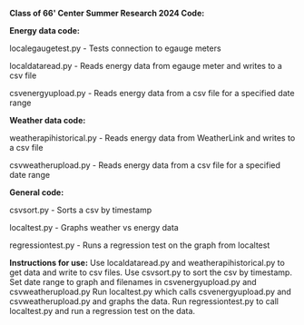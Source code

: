 **Class of 66' Center Summer Research 2024 Code:**

**Energy data code:**

localegaugetest.py - Tests connection to egauge meters

localdataread.py - Reads energy data from egauge meter and writes to a csv file

csvenergyupload.py - Reads energy data from a csv file for a specified date range


**Weather data code:**

weatherapihistorical.py - Reads energy data from WeatherLink and writes to a csv file

csvweatherupload.py - Reads energy data from a csv file for a specified date range


**General code:**

csvsort.py - Sorts a csv by timestamp

localtest.py - Graphs weather vs energy data

regressiontest.py - Runs a regression test on the graph from localtest 






**Instructions for use:**
Use localdataread.py and weatherapihistorical.py to get data and write to csv files. Use csvsort.py to sort the csv by timestamp.
Set date range to graph and filenames in csvenergyupload.py and csvweatherupload.py
Run localtest.py which calls csvenergyupload.py and csvweatherupload.py and graphs the data.
Run regressiontest.py to call localtest.py and run a regression test on the data.
